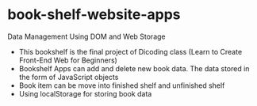 # book-shelf-website-apps
Data Management Using DOM and Web Storage 
 - This bookshelf is the final project of Dicoding class (Learn to Create Front-End Web for Beginners)
 - Bookshelf Apps can add and delete new book data. The data stored in the form of JavaScript objects 
 - Book item can be move into finished shelf and unfinished shelf
 - Using localStorage for storing book data

